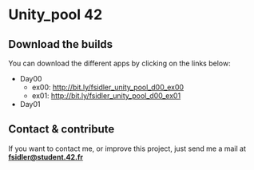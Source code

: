 # Unity_pool 42

## Download the builds
You can download the different apps by clicking on the links below:
* Day00
  * ex00: http://bit.ly/fsidler_unity_pool_d00_ex00
  * ex01: http://bit.ly/fsidler_unity_pool_d00_ex01
* Day01

## Contact & contribute
If you want to contact me, or improve this project, just send me a mail at **fsidler@student.42.fr**
